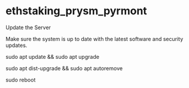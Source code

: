 # ethstaking_prysm_pyrmont
Update the Server

Make sure the system is up to date with the latest software and security updates.

sudo apt update && sudo apt upgrade

sudo apt dist-upgrade && sudo apt autoremove

sudo reboot

